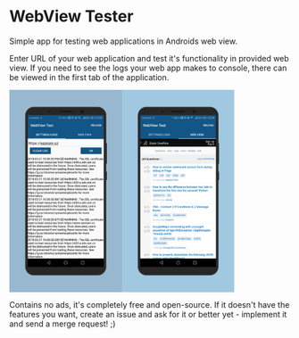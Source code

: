 # WebView Tester

Simple app for testing web applications in Androids web view.

Enter URL of your web application and test it's functionality in provided web view. If you need to see the logs your web app makes to console, there can be viewed in the first tab of the application.

<div style="display:flex;">
<img alt="Tab Settings/Logs" src="docs/tab_settings.png" width="40%" />
<img alt="Tab Webview" src="docs/tab_webview.png" width="40%" />
</div>

Contains no ads, it's completely free and open-source. If it doesn't have the features you want, create an issue and ask for it or better yet - implement it and send a merge request! ;)